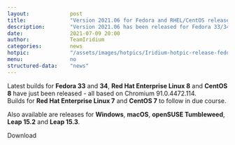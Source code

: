 ```yaml
---
layout: 			post
title:  			"Version 2021.06 for Fedora and RHEL/CentOS released"
description: 		"Version 2021.06 has been released for Fedora 33/34 and RHEL/CentOS 8 as well as latest builds for Windows, macOS, openSUSE Tumbleweed and openSUSE Leap 15.2 - go and get it."
date:	 			2021-07-09 20:00
author:				TeamIridium
categories:			news
hotpic:				"/assets/images/hotpics/Iridium-hotpic-release-fedora-rhel_2021-06.png"
menu: 				no
structured-data:	"news"
---
```

Latest builds for **Fedora 33** and **34**, **Red Hat Enterprise Linux 8** and **CentOS 8** have just been released - all based on Chromium 91.0.4472.114.   
Builds for **Red Hat Enterprise Linux 7** and **CentOS 7** to follow in due course.

Also available are releases for **Windows**, **macOS**, **openSUSE Tumbleweed**, **Leap 15.2** and **Leap 15.3**.

<a id="download-parser2" class="button download" title="download Iridium Browser">Download</a>